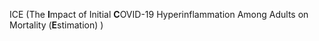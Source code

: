ICE (The **I**mpact of Initial **C**OVID-19
Hyperinflammation Among Adults
on Mortality (**E**stimation)
)
